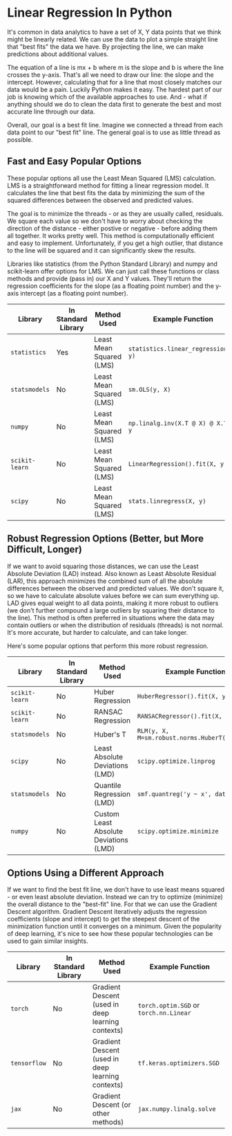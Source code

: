 # Linear Regression In Python

It's common in data analytics to have a set of X, Y data points that we think might be linearly related. 
We can use the data to plot a simple straight line that "best fits" the data we have. 
By projecting the line, we can make predictions about additional values. 

The equation of a line is mx + b where m is the slope and b is where the line crosses the y-axis. 
That's all we need to draw our line: the slope and the intercept.
However, calculating that for a line that most closely matches our data would be a pain. 
Luckily Python makes it easy. 
The hardest part of our job is knowing which of the available approaches to use. 
And - what if anything should we do to clean the data first to generate the best and most accurate line through our data. 

Overall, our goal is a best fit line. Imagine we connected a thread from each data point to our "best fit" line. 
The general goal is to use as little thread as possible. 

## Fast and Easy Popular Options

These popular options all use the Least Mean Squared (LMS) calculation. 
LMS is a straightforward method for fitting a linear regression model. 
It calculates the line that best fits the data by minimizing the sum of the squared differences between the observed 
and predicted values. 

The goal is to minimize the threads - or as they are usually called, residuals.
We square each value so we don't have to worry about checking the direction of the distance - either postive or negative - before adding them all together.
It works pretty well. 
This method is computationally efficient and easy to implement. 
Unfortunately, if you get a high outlier, that distance to the line will be squared and it can significantly skew the results. 

Libraries like statistics (from the Python Standard Library) and numpy and scikit-learn offer options for LMS.
We can just call these functions or class methods and provide (pass in) our X and Y values.
They'll return the regression coefficients for the slope (as a floating point number) and the y-axis intercept (as a floating point number). 

| **Library**   | **In Standard Library** | **Method Used**                                      | **Example Function**                        |
|---------------|-------------------------|------------------------------------------------------|---------------------------------------------|
| `statistics`  | Yes                     | Least Mean Squared (LMS)                             | `statistics.linear_regression(x, y)`        |
| `statsmodels` | No                      | Least Mean Squared (LMS)                             | `sm.OLS(y, X)`                              |
| `numpy`       | No                      | Least Mean Squared (LMS)                             | `np.linalg.inv(X.T @ X) @ X.T @ y`          |
| `scikit-learn`| No                      | Least Mean Squared (LMS)                             | `LinearRegression().fit(X, y)`              |
| `scipy`       | No                      | Least Mean Squared (LMS)                             | `stats.linregress(X, y)`                    |


## Robust Regression Options (Better, but More Difficult, Longer)

If we want to avoid squaring those distances, we can use the Least Absolute Deviation (LAD) instead. 
Also known as Least Absolute Residual (LAR), this approach minimizes the combined sum of all the absolute differences between the observed and predicted values. 
We don't square it, so we have to calculate absolute values before we can sum everything up.
LAD gives equal weight to all data points, making it more robust to outliers (we don't further compound a large outliers by squaring their distance to the line). 
This method is often preferred in situations where the data may contain outliers or when the distribution of residuals (threads) is not normal.
It's more accurate, but harder to calculate, and can take longer. 

Here's some popular options that perform this more robust regression. 

| **Library**      | **In Standard Library** | **Method Used**                                      | **Example Function**                                  |
|------------------|-------------------------|------------------------------------------------------|-------------------------------------------------------|
| `scikit-learn`   | No                      | Huber Regression                                     | `HuberRegressor().fit(X, y)`                          |
| `scikit-learn`   | No                      | RANSAC Regression                                    | `RANSACRegressor().fit(X, y)`                         |
| `statsmodels`    | No                      | Huber's T                                            | `RLM(y, X, M=sm.robust.norms.HuberT()).fit()`         |
| `scipy`          | No                      | Least Absolute Deviations (LMD)                      | `scipy.optimize.linprog`                              |
| `statsmodels`    | No                      | Quantile Regression (LMD)                            | `smf.quantreg('y ~ x', data)`                         |
| `numpy`          | No                      | Custom Least Absolute Deviations (LMD)               | `scipy.optimize.minimize`                             |


## Options Using a Different Approach

If we want to find the best fit line, we don't have to use least means squared - or even least absolute deviation. 
Instead we can try to optimize (minimize) the overall distance to the "best-fit" line. 
For that we can use the Gradient Descent algorithm. 
Gradient Descent iteratively adjusts the regression coefficients (slope and intercept) to get the steepest descent of the minimization function until it converges on a minimum.
Given the popularity of deep learning, it's  nice to see how these popular technologies can be used to gain similar insights. 

| **Library**   | **In Standard Library** | **Method Used**                                     | **Example Function**                      |
|---------------|-------------------------|-----------------------------------------------------|-------------------------------------------|
| `torch`       | No                      | Gradient Descent (used in deep learning contexts)  | `torch.optim.SGD` or `torch.nn.Linear`    |
| `tensorflow`  | No                      | Gradient Descent (used in deep learning contexts)  | `tf.keras.optimizers.SGD`                 |
| `jax`         | No                      | Gradient Descent (or other methods)                | `jax.numpy.linalg.solve`                  |


